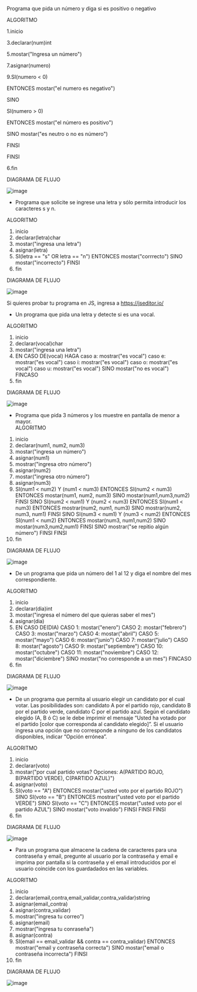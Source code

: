 Programa que pida un número y diga si es positivo o negativo

ALGORITMO

  1.inicio
  
  3.declarar(num)int
  
  5.mostar("Ingresa un número")
  
  7.asignar(numero)
  
  9.SI(numero < 0)
  
  ENTONCES mostar("el numero es negativo")

  SINO

  SI(numero > 0)

  ENTONCES mostar("el número es positivo")

  SINO mostar("es neutro o no es número")

  FINSI

  FINSI
     
 6.fin
 
 DIAGRAMA DE FLUJO

![image](https://user-images.githubusercontent.com/91554777/159334854-526fb131-dac4-4109-9836-ab627be3e174.png)



* Programa que solicite se ingrese una letra y sólo permita introducir los caracteres s y n.

ALGORITMO

1. inicio
2. declarar(letra)char
3. mostar("ingresa una letra")
4. asignar(letra)
5. SI(letra == "s" OR letra == "n")
  ENTONCES mostar("corrrecto")
  SINO mostar("incorrecto")
  FINSI
6. fin

DIAGRAMA DE FLUJO

![image](https://user-images.githubusercontent.com/91554777/159336551-720553da-9836-417e-9f09-be90918a1339.png)

Si quieres probar tu programa en JS, ingresa a https://jseditor.io/

    
* Un programa que pida una letra y detecte si es una vocal. 

ALGORITMO

1. inicio
2. declarar(vocal)char
3. mostar("ingresa una letra")
4. EN CASO DE(vocal) HAGA
    caso a: mostrar("es vocal")
    caso e: mostrar("es vocal")
    caso i: mostrar("es vocal")
    caso o: mostrar("es vocal")
    caso u: mostrar("es vocal")
    SINO mostar("no es vocal")
    FINCASO
5. fin

DIAGRAMA DE FLUJO

![image](https://user-images.githubusercontent.com/91554777/159338476-8d99a131-d6eb-41af-a2ac-85f7404e9103.png)



* Programa que pida 3 números y los muestre en pantalla de menor a mayor.  
ALGORITMO
1. inicio
2. declarar(num1, num2, num3)
3. mostar("ingresa un número")
4. asignar(num1)
5. mostrar("ingresa otro número")
6. asignar(num2)
7. mostar("ingresa otro número")
8. asignar(num3)
9. SI(num1 < num2) Y (num1 < num3)
   ENTONCES SI(num2 < num3) 
             ENTONCES mostar(num1, num2, num3)
             SINO mostar(num1,num3,num2)
             FINSI
   SINO SI(num2 < num1) Y (num2 < num3)
            ENTONCES SI(num1 < num3)
                      ENTONCES mostrar(num2, num1, num3)
                      SINO mostrar(num2, num3, num1)
                      FINSI
             SINO SI(num3 < num1) Y (num3 < num2)
                  ENTONCES SI(num1 < num2)
                            ENTONCES mostar(num3, num1,num2)
                            SINO mostar(num3,num2,num1)
                            FINSI
                  SINO mostrar("se repitio algún número")
                 FINSI
   FINSI
10. fin

DIAGRAMA DE FLUJO

![image](https://user-images.githubusercontent.com/91554777/159351681-bacd4824-82c4-4627-b2fb-0296eb82341a.png)

         
                  
* De un programa que pida un número del 1 al 12 y diga el nombre del mes correspondiente.

ALGORITMO
1. inicio
2. declarar(dia)int
3. mostar("ingresa el número del que quieras saber el mes")
4. asignar(dia)
5. EN CASO DE(DIA)
    CASO 1: mostar("enero")
    CASO 2: mostar("febrero")
    CASO 3: mostar("marzo")
    CASO 4: mostar("abril")
    CASO 5: mostar("mayo")
    CASO 6: mostar("junio")
    CASO 7: mostar("julio")
    CASO 8: mostar("agosto")
    CASO 9: mostar("septiembre")
    CASO 10: mostar("octubre")
    CASO 11: mostar("noviembre")
    CASO 12: mostar("diciembre")
    SINO mostar("no corresponde a un mes")
    FINCASO
6. fin

DIAGRAMA DE FLUJO

![image](https://user-images.githubusercontent.com/91554777/159355386-38467d82-cb4b-426f-bb4f-76f453d89415.png)



* De un programa que permita al usuario elegir un candidato por el cual votar. Las posibilidades son: candidato A por el partido rojo, candidato B por el partido verde, candidato C por el partido azul. Según el candidato elegido (A, B ó C) se le debe imprimir el mensaje “Usted ha votado por el partido [color que corresponda al candidato elegido]”. Si el usuario ingresa una opción que no corresponde a ninguno de los candidatos disponibles, indicar “Opción errónea”.

ALGORITMO
1. inicio
2. declarar(voto)
3. mostar("por cual partido votas? Opciones: A(PARTIDO ROJO,  B(PARTIDO VERDE), C(PARTIDO AZUL)")
4. asignar(voto)
5. SI(voto == "A")
    ENTONCES mostar("usted voto por el partido ROJO")
    SINO SI(voto == "B")
          ENTONCES mostrar("usted voto por el partido VERDE")
          SINO SI(voto == "C")
                ENTONCES mostar("usted voto por el partido AZUL")
                SINO mostar("voto invalido")
                FINSI
          FINSI
     FINSI
6. fin

DIAGRAMA DE FLUJO

![image](https://user-images.githubusercontent.com/91554777/159371750-f689a0be-ec7e-40f2-b21b-420d20fbc1a1.png)
         

* Para un programa que almacene la cadena de caracteres para una contraseña y email, pregunte al usuario por la contraseña y email e imprima por pantalla si la contraseña y el email introducidos por el usuario coincide con los guardadados en las variables.

ALGORITMO

1. inicio
2. declarar(email,contra,email_validar,contra_validar)string
3. asignar(email_contra)
4. asignar(contra_validar)
5. mostrar("ingresa tu correo")
6. asignar(email)
7. mostrar("ingresa tu conraseña")
8. asignar(contra)
9. SI(email == email_validar && contra == contra_validar)
  ENTONCES mostrar("email y contraseña correcta")
  SINO mostar("email o contraseña incorrecta")
  FINSI
10. fin

DIAGRAMA DE FLUJO

![image](https://user-images.githubusercontent.com/91554777/159373864-f2347164-3202-4a1f-a9cc-e164f282caeb.png)






